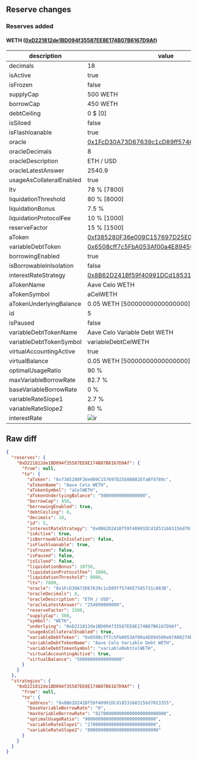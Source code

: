 ## Reserve changes

### Reserves added

#### WETH ([0xD221812de1BD094f35587EE8E174B07B6167D9Af](https://celoscan.io/address/0xD221812de1BD094f35587EE8E174B07B6167D9Af))

| description | value |
| --- | --- |
| decimals | 18 |
| isActive | true |
| isFrozen | false |
| supplyCap | 500 WETH |
| borrowCap | 450 WETH |
| debtCeiling | 0 $ [0] |
| isSiloed | false |
| isFlashloanable | true |
| oracle | [0x1FcD30A73D67639c1cD89ff5746E7585731c083B](https://celoscan.io/address/0x1FcD30A73D67639c1cD89ff5746E7585731c083B) |
| oracleDecimals | 8 |
| oracleDescription | ETH / USD |
| oracleLatestAnswer | 2540.9 |
| usageAsCollateralEnabled | true |
| ltv | 78 % [7800] |
| liquidationThreshold | 80 % [8000] |
| liquidationBonus | 7.5 % |
| liquidationProtocolFee | 10 % [1000] |
| reserveFactor | 15 % [1500] |
| aToken | [0xf385280F36e009C157697D25E0B802EfaBfd789c](https://celoscan.io/address/0xf385280F36e009C157697D25E0B802EfaBfd789c) |
| variableDebtToken | [0x6508cff7c5FbA053Af00a4E894500e6fA00274B7](https://celoscan.io/address/0x6508cff7c5FbA053Af00a4E894500e6fA00274B7) |
| borrowingEnabled | true |
| isBorrowableInIsolation | false |
| interestRateStrategy | [0x8B62D241Bf59f40991DCd18531683156d7013355](https://celoscan.io/address/0x8B62D241Bf59f40991DCd18531683156d7013355) |
| aTokenName | Aave Celo WETH |
| aTokenSymbol | aCelWETH |
| aTokenUnderlyingBalance | 0.05 WETH [50000000000000000] |
| id | 5 |
| isPaused | false |
| variableDebtTokenName | Aave Celo Variable Debt WETH |
| variableDebtTokenSymbol | variableDebtCelWETH |
| virtualAccountingActive | true |
| virtualBalance | 0.05 WETH [50000000000000000] |
| optimalUsageRatio | 90 % |
| maxVariableBorrowRate | 82.7 % |
| baseVariableBorrowRate | 0 % |
| variableRateSlope1 | 2.7 % |
| variableRateSlope2 | 80 % |
| interestRate | ![ir](https://dash.onaave.com/api/static?variableRateSlope1=27000000000000000000000000&variableRateSlope2=800000000000000000000000000&optimalUsageRatio=900000000000000000000000000&baseVariableBorrowRate=0&maxVariableBorrowRate=827000000000000000000000000) |


## Raw diff

```json
{
  "reserves": {
    "0xD221812de1BD094f35587EE8E174B07B6167D9Af": {
      "from": null,
      "to": {
        "aToken": "0xf385280F36e009C157697D25E0B802EfaBfd789c",
        "aTokenName": "Aave Celo WETH",
        "aTokenSymbol": "aCelWETH",
        "aTokenUnderlyingBalance": "50000000000000000",
        "borrowCap": 450,
        "borrowingEnabled": true,
        "debtCeiling": 0,
        "decimals": 18,
        "id": 5,
        "interestRateStrategy": "0x8B62D241Bf59f40991DCd18531683156d7013355",
        "isActive": true,
        "isBorrowableInIsolation": false,
        "isFlashloanable": true,
        "isFrozen": false,
        "isPaused": false,
        "isSiloed": false,
        "liquidationBonus": 10750,
        "liquidationProtocolFee": 1000,
        "liquidationThreshold": 8000,
        "ltv": 7800,
        "oracle": "0x1FcD30A73D67639c1cD89ff5746E7585731c083B",
        "oracleDecimals": 8,
        "oracleDescription": "ETH / USD",
        "oracleLatestAnswer": "254090000000",
        "reserveFactor": 1500,
        "supplyCap": 500,
        "symbol": "WETH",
        "underlying": "0xD221812de1BD094f35587EE8E174B07B6167D9Af",
        "usageAsCollateralEnabled": true,
        "variableDebtToken": "0x6508cff7c5FbA053Af00a4E894500e6fA00274B7",
        "variableDebtTokenName": "Aave Celo Variable Debt WETH",
        "variableDebtTokenSymbol": "variableDebtCelWETH",
        "virtualAccountingActive": true,
        "virtualBalance": "50000000000000000"
      }
    }
  },
  "strategies": {
    "0xD221812de1BD094f35587EE8E174B07B6167D9Af": {
      "from": null,
      "to": {
        "address": "0x8B62D241Bf59f40991DCd18531683156d7013355",
        "baseVariableBorrowRate": "0",
        "maxVariableBorrowRate": "827000000000000000000000000",
        "optimalUsageRatio": "900000000000000000000000000",
        "variableRateSlope1": "27000000000000000000000000",
        "variableRateSlope2": "800000000000000000000000000"
      }
    }
  }
}
```
